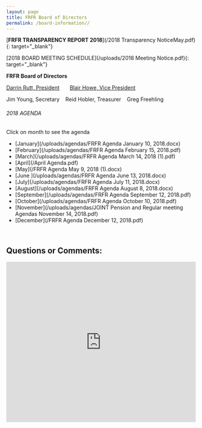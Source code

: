 ```yaml
---
layout: page
title: FRFR Board of Directors
permalink: /board-information//
---
```


[**FRFR&nbsp;****TRANSPARENCY REPORT 201****8**](/2018 Transparency NoticeMay.pdf){: target="_blank"}

[2018 BOARD MEETING SCHEDULE](/uploads/2018 Meeting Notice.pdf){: target="_blank"}

**FRFR Board of Directors**

[Darrin Rutt, President](mailto:drutt@frfr.co?subject=Website%20Inquiry)&nbsp; &nbsp; &nbsp; &nbsp;[Blair Howe, Vice President](mailto:bhowe@frfr.co?subject=Website%20Inquiry)

Jim Young, Secretary&nbsp; &nbsp; Reid Hobler, Treasurer&nbsp; &nbsp; Greg Freehling

###### 2018 AGENDA

Click on month to see the agenda

* [January](/uploads/agendas/FRFR Agenda January 10, 2018.docx)
* [February](/uploads/agendas/FRFR Agenda February 15, 2018.pdf)
* [March](/uploads/agendas/FRFR Agenda March 14, 2018 (1).pdf)
* [April](/April Agenda.pdf)
* [May](/FRFR Agenda May 9, 2018 (1).docx)
* [June&nbsp;](/uploads/agendas/FRFR Agenda June 13, 2018.docx)
* [July](/uploads/agendas/FRFR Agenda July 11, 2018.docx)
* [August](/uploads/agendas/FRFR Agenda August 8, 2018.docx)
* [September](/uploads/agendas/FRFR Agenda September 12, 2018.pdf)
* [October](/uploads/agendas/FRFR Agenda October 10, 2018.pdf)&nbsp;
* [November](/uploads/agendas/JOINT Pension and Regular meeting  Agendas November 14, 2018.pdf)
* [December](/FRFR Agenda December 12, 2018.pdf)

&nbsp;

## Questions or Comments:

<div id="wufoo-z6pl7to0reuswt"><iframe id="wufooFormz6pl7to0reuswt" class="wufoo-form-container" height="427" allowtransparency="true" frameborder="0" scrolling="no" style="width:100%;border:none" src="https://frfr.wufoo.com/embed/z6pl7to0reuswt/def/embedKey=z6pl7to0reuswt407290&amp;entsource=&amp;referrer=&amp;header=hide">Fill out my Wufoo form!</iframe></div>

<script type="text/javascript">
          var z6pl7to0reuswt;(function(d, t) {
                  var s = d.createElement(t), options = {
                  'userName':'frfr',
                  'formHash':'z6pl7to0reuswt',
                  'autoResize':true,
                  'height':'577',
                  'async':true,
                  'host':'wufoo.com',
                  'header':'hide',
                  'ssl':true};
                  s.src = ('https:' == d.location.protocol ? 'https://' : 'http://') + 'www.wufoo.com/scripts/embed/form.js';
                  s.onload = s.onreadystatechange = function() {
                  var rs = this.readyState; if (rs) if (rs != 'complete') if (rs != 'loaded') return;
                  try { z6pl7to0reuswt = new WufooForm();z6pl7to0reuswt.initialize(options);z6pl7to0reuswt.display(); } catch (e) {}};
                  var scr = d.getElementsByTagName(t)[0], par = scr.parentNode; par.insertBefore(s, scr);
                  })(document, 'script');
        </script>

## &nbsp;

<div class="clearfix stations" itemscope="">&nbsp;</div>

<div class="clearfix stations" itemscope="">&nbsp;</div>

## &nbsp;